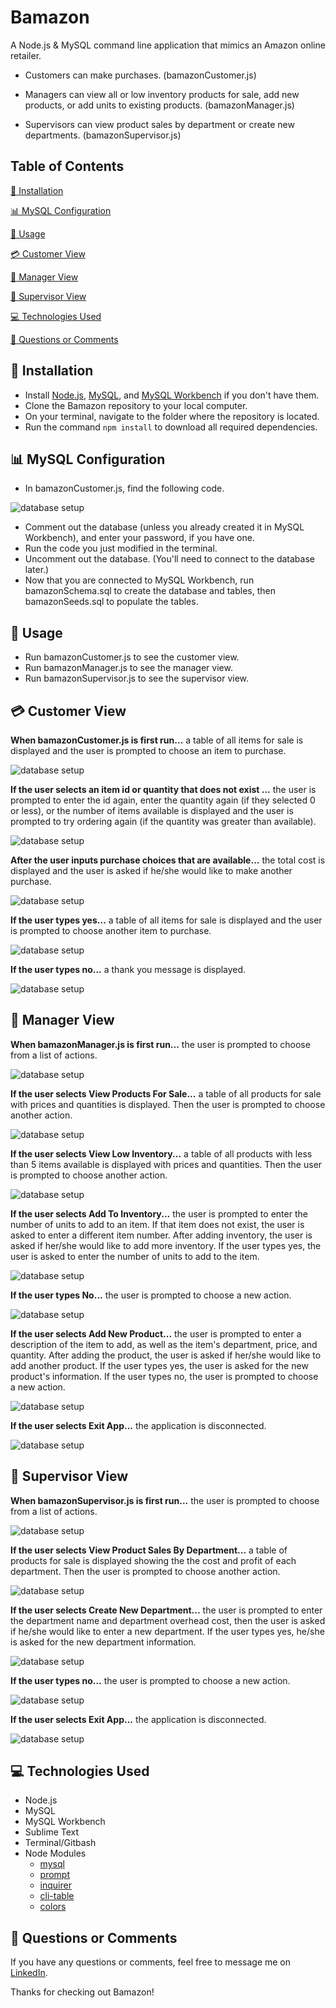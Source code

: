 
# Bamazon

A Node.js & MySQL command line application that mimics an Amazon online retailer.

 - Customers can make purchases. (bamazonCustomer.js)

 - Managers can view all or low inventory products for sale, add new products, or add units to existing products. (bamazonManager.js)

 - Supervisors can view product sales by department or create new departments. (bamazonSupervisor.js)

## Table of Contents

[:dvd: Installation](#installation)

[:bar_chart: MySQL Configuration](#mysql-configuration)

[:crystal_ball: Usage](#usage)

[:credit_card: Customer View](#customer-view)
	
[:ledger: Manager View](#manager-view)
	
[:briefcase: Supervisor View](#supervisor-view)
	
[:computer: Technologies Used](#technologies-used)
	
[:email: Questions or Comments](#questions-or-comments)


## :dvd: Installation <a name="installation"></a>

* Install [Node.js](https://nodejs.org/en/download/), [MySQL](https://www.mysql.com/downloads/), and [MySQL Workbench](https://dev.mysql.com/downloads/workbench/) if you don't have them.
* Clone the Bamazon repository to your local computer.
* On your terminal, navigate to the folder where the repository is located.
* Run the command `npm install` to download all required dependencies.

## :bar_chart: MySQL Configuration <a name="mysql-configuration"></a>

* In bamazonCustomer.js, find the following code. 

![database setup](/screenshots/Database_Connection.png)

* Comment out the database (unless you already created it in MySQL Workbench), and enter your password, if you have one.
* Run the code you just modified in the terminal. 
* Uncomment out the database. (You'll need to connect to the database later.)
* Now that you are connected to MySQL Workbench, run bamazonSchema.sql to create the database and tables, then bamazonSeeds.sql to populate the tables.

## :crystal_ball: Usage <a name="usage"></a>

* Run bamazonCustomer.js to see the customer view.
* Run bamazonManager.js to see the manager view.
* Run bamazonSupervisor.js to see the supervisor view.


## :credit_card: Customer View <a name="customer-view"></a>


**When bamazonCustomer.js is first run...**
a table of all items for sale is displayed and the user is prompted to choose an item to purchase.

![database setup](/screenshots/Welcome_to_Bamazon.png)


**If the user selects an item id or quantity that does not exist ...**
the user is prompted to enter the id again, enter the quantity again (if they selected 0 or less), or the number of items available is displayed and the user is prompted to try ordering again (if the quantity was greater than available).

![database setup](/screenshots/Too_Much_Too_Little.png)


**After the user inputs purchase choices that are available...**
the total cost is displayed and the user is asked if he/she would like to make another purchase.

![database setup](/screenshots/Purchase_Item.png)


**If the user types yes...**
a table of all items for sale is displayed and the user is prompted to choose another item to purchase.

![database setup](/screenshots/Return_To_Items.png)


**If the user types no...**
a thank you message is displayed.

![database setup](/screenshots/Complete_Order.png)


## :ledger: Manager View <a name="manager-view"></a>


**When bamazonManager.js is first run...**
the user is prompted to choose from a list of actions.

![database setup](/screenshots/Manager_Welcome.png)

 
**If the user selects View Products For Sale...**
a table of all products for sale with prices and quantities is displayed. Then the user is prompted to choose another action.

![database setup](/screenshots/View_Products_For_Sale.png) 


**If the user selects View Low Inventory...**
a table of all products with less than 5 items available is displayed with prices and quantities. Then the user is prompted to choose another action.

![database setup](/screenshots/View_Low_Inventory.png)


**If the user selects Add To Inventory...**
the user is prompted to enter the number of units to add to an item. If that item does not exist, the user is asked to enter a different item number. After adding inventory, the user is asked if her/she would like to add more inventory. If the user types yes, the user is asked to enter the number of units to add to the item. 

![database setup](/screenshots/Add_To_Inventory.png)


**If the user types No...**
the user is prompted to choose a new action. 

![database setup](/screenshots/Do_Not_Add_Units.png)


**If the user selects Add New Product...**
the user is prompted to enter a description of the item to add, as well as the item's department, price, and quantity. After adding the product, the user is asked if her/she would like to add another product. If the user types yes, the user is asked for the new product's information. If the user types no, the user is prompted to choose a new action.  

![database setup](/screenshots/Add_New_Product.png)


**If the user selects Exit App...**
the application is disconnected.

![database setup](/screenshots/Exit_App.png)


## :briefcase: Supervisor View <a name="supervisor-view"></a>

**When bamazonSupervisor.js is first run...**
the user is prompted to choose from a list of actions.

![database setup](/screenshots/Supervisor_Welcome.png)


**If the user selects View Product Sales By Department...** 
a table of products for sale is displayed showing the the cost and profit of each department. Then the user is prompted to choose another action. 

![database setup](/screenshots/View_Product_Sales.png)


**If the user selects Create New Department...** 
the user is prompted to enter the department name and department overhead cost, then the user is asked if he/she would like to enter a new department. If the user types yes, he/she is asked for the new department information. 

![database setup](/screenshots/Create_New_Dept.png)


**If the user types no...**
the user is prompted to choose a new action. 

![database setup](/screenshots/No_New_Dept.png)


**If the user selects Exit App...**
the application is disconnected.

![database setup](/screenshots/Exit_App2.png)


## :computer: Technologies Used <a name="technologies-used"></a>

* Node.js
* MySQL
* MySQL Workbench
* Sublime Text
* Terminal/Gitbash
* Node Modules
	* [mysql](https://www.npmjs.com/package/mysql) 
	* [prompt](https://www.npmjs.com/package/prompt)
	* [inquirer](https://www.npmjs.com/package/inquirer) 
	* [cli-table](https://www.npmjs.com/package/cli-table) 
	* [colors](https://www.npmjs.com/package/colors) 

## :email: Questions or Comments <a name="questions-or-comments"></a>

If you have any questions or comments, feel free to message me on [LinkedIn](https://www.linkedin.com/in/maria-wong-116119113/).

Thanks for checking out Bamazon!

